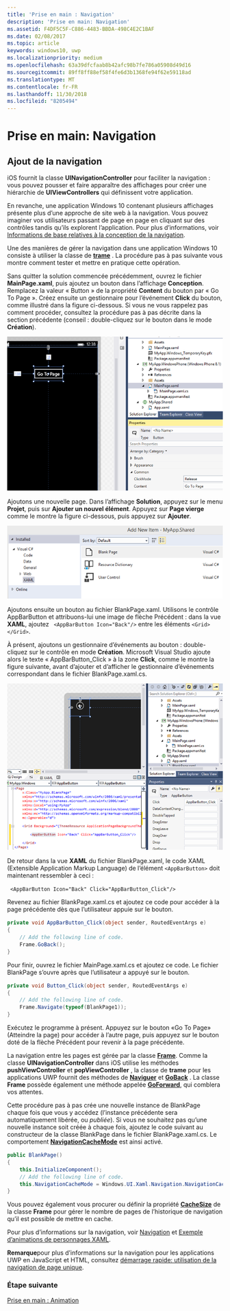 ```yaml
---
title: 'Prise en main : Navigation'
description: 'Prise en main: Navigation'
ms.assetid: F4DF5C5F-C886-4483-BBDA-498C4E2C1BAF
ms.date: 02/08/2017
ms.topic: article
keywords: windows10, uwp
ms.localizationpriority: medium
ms.openlocfilehash: 63a39dfcfaab8b42afc98b7fe786a05908d49d16
ms.sourcegitcommit: 89ff8ff88ef58f4fe6d3b1368fe94f62e59118ad
ms.translationtype: MT
ms.contentlocale: fr-FR
ms.lasthandoff: 11/30/2018
ms.locfileid: "8205494"
---
```

# <a name="getting-started-navigation"></a>Prise en main: Navigation


## <a name="adding-navigation"></a>Ajout de la navigation

iOS fournit la classe **UINavigationController** pour faciliter la navigation : vous pouvez pousser et faire apparaître des affichages pour créer une hiérarchie de **UIViewControllers** qui définissent votre application.

En revanche, une application Windows 10 contenant plusieurs affichages présente plus d’une approche de site web à la navigation. Vous pouvez imaginer vos utilisateurs passant de page en page en cliquant sur des contrôles tandis qu’ils explorent l’application. Pour plus d’informations, voir [Informations de base relatives à la conception de la navigation](https://msdn.microsoft.com/library/windows/apps/dn958438).

Une des manières de gérer la navigation dans une application Windows 10 consiste à utiliser la classe de [**trame**](https://msdn.microsoft.com/library/windows/apps/br242682) . La procédure pas à pas suivante vous montre comment tester et mettre en pratique cette opération.

Sans quitter la solution commencée précédemment, ouvrez le fichier **MainPage.xaml**, puis ajoutez un bouton dans l’affichage **Conception**. Remplacez la valeur « Button » de la propriété **Content** du bouton par « Go To Page ». Créez ensuite un gestionnaire pour l’événement **Click** du bouton, comme illustré dans la figure ci-dessous. Si vous ne vous rappelez pas comment procéder, consultez la procédure pas à pas décrite dans la section précédente (conseil : double-cliquez sur le bouton dans le mode **Création**).

![ajout d’un bouton et de son événement click dans visual studio](images/ios-to-uwp/vs-go-to-page.png)

Ajoutons une nouvelle page. Dans l’affichage **Solution**, appuyez sur le menu **Projet**, puis sur **Ajouter un nouvel élément**. Appuyez sur **Page vierge** comme le montre la figure ci-dessous, puis appuyez sur **Ajouter**.

![ajout d’une nouvelle page dans visual studio](images/ios-to-uwp/vs-add-new-page.png)

Ajoutons ensuite un bouton au fichier BlankPage.xaml. Utilisons le contrôle AppBarButton et attribuons-lui une image de flèche Précédent : dans la vue **XAML**, ajoutez ` <AppBarButton Icon="Back"/>` entre les éléments `<Grid> </Grid>`.

À présent, ajoutons un gestionnaire d’événements au bouton : double-cliquez sur le contrôle en mode **Création**. Microsoft Visual Studio ajoute alors le texte « AppBarButton_Click » à la zone **Click**, comme le montre la figure suivante, avant d’ajouter et d’afficher le gestionnaire d’événements correspondant dans le fichier BlankPage.xaml.cs.

![ajout d’un bouton précédent et de son événement click dans visual studio](images/ios-to-uwp/vs-add-back-button.png)

De retour dans la vue **XAML** du fichier BlankPage.xaml, le code XAML (Extensible Application Markup Language) de l’élément `<AppBarButton>` doit maintenant ressembler à ceci :

` <AppBarButton Icon="Back" Click="AppBarButton_Click"/>`

Revenez au fichier BlankPage.xaml.cs et ajoutez ce code pour accéder à la page précédente dès que l’utilisateur appuie sur le bouton.

```csharp
private void AppBarButton_Click(object sender, RoutedEventArgs e)
{
    // Add the following line of code.    
    Frame.GoBack();
}
```

Pour finir, ouvrez le fichier MainPage.xaml.cs et ajoutez ce code. Le fichier BlankPage s’ouvre après que l’utilisateur a appuyé sur le bouton.

```csharp
private void Button_Click(object sender, RoutedEventArgs e)
{
    // Add the following line of code.
    Frame.Navigate(typeof(BlankPage1));
}
```

Exécutez le programme à présent. Appuyez sur le bouton «Go To Page» (Atteindre la page) pour accéder à l’autre page, puis appuyez sur le bouton doté de la flèche Précédent pour revenir à la page précédente.

La navigation entre les pages est gérée par la classe [**Frame**](https://msdn.microsoft.com/library/windows/apps/br242682). Comme la classe **UINavigationController** dans iOS utilise les méthodes **pushViewController** et **popViewController** , la classe de **trame** pour les applications UWP fournit des méthodes de [**Naviguer**](https://msdn.microsoft.com/library/windows/apps/br242694) et [**GoBack**](https://msdn.microsoft.com/library/windows/apps/dn996568) . La classe **Frame** possède également une méthode appelée [**GoForward**](https://msdn.microsoft.com/library/windows/apps/br242693), qui comblera vos attentes.

Cette procédure pas à pas crée une nouvelle instance de BlankPage chaque fois que vous y accédez (l’instance précédente sera automatiquement libérée, ou *publiée*). Si vous ne souhaitez pas qu’une nouvelle instance soit créée à chaque fois, ajoutez le code suivant au constructeur de la classe BlankPage dans le fichier BlankPage.xaml.cs. Le comportement [**NavigationCacheMode**](https://msdn.microsoft.com/library/windows/apps/br227506) est ainsi activé.

```csharp
public BlankPage()
{
    this.InitializeComponent();
    // Add the following line of code.
    this.NavigationCacheMode = Windows.UI.Xaml.Navigation.NavigationCacheMode.Enabled;
}
```

Vous pouvez également vous procurer ou définir la propriété [**CacheSize**](https://msdn.microsoft.com/library/windows/apps/br242683) de la classe **Frame** pour gérer le nombre de pages de l’historique de navigation qu’il est possible de mettre en cache.

Pour plus d’informations sur la navigation, voir [Navigation](https://msdn.microsoft.com/library/windows/apps/mt187344) et [Exemple d’animations de personnages XAML](http://go.microsoft.com/fwlink/p/?LinkID=242401).

**Remarque**pour plus d’informations sur la navigation pour les applications UWP en JavaScript et HTML, consultez [démarrage rapide: utilisation de la navigation de page unique](https://msdn.microsoft.com/library/windows/apps/hh452768).
 
### <a name="next-step"></a>Étape suivante

[Prise en main : Animation](getting-started-animation.md)

